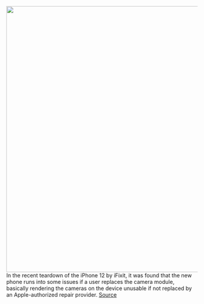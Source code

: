 <img src='https://cdn.vox-cdn.com/thumbor/7EQXh1YEsq6ugr9NskvKmm9v6Y4=/0x0:592x444/1200x800/filters:focal(249x175:343x269)/cdn.vox-cdn.com/uploads/chorus_image/image/67731408/iphone_teardown.0.jpeg' width='700px' /><br/>
In the recent teardown of the iPhone 12 by iFixit, it was found that the new phone runs into some issues if a user replaces the camera module, basically rendering the cameras on the device unusable if not replaced by an Apple-authorized repair provider.
<a href='https://www.theverge.com/21546575/iphone-12-repairability-ifixit-interview-kyle-wiens-kay-kay-clapp-vergecast-podcast-interview'> Source <a/>